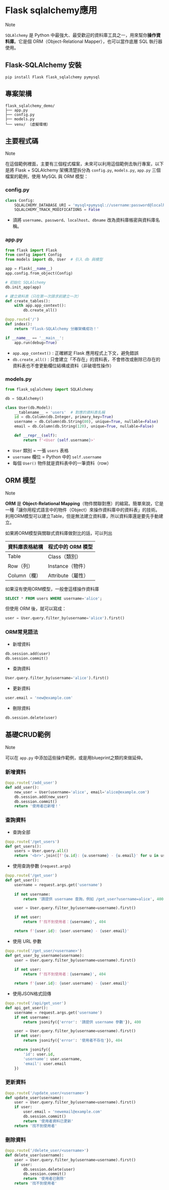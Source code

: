 # Flask sqlalchemy應用
>[!NOTE]
>`SQLAlchemy` 是 Python 中最強大、最受歡迎的資料庫工具之一，用來幫你**操作資料庫**。它是個 ORM（Object-Relational Mapper），也可以當作底層 SQL 執行器使用。
## Flask-SQLAlchemy 安裝
```
pip install Flask flask_sqlalchemy pymysql
```

## 專案架構

```
flask_sqlalchemy_demo/
├── app.py
├── config.py
├── models.py
└── venv/ （虛擬環境）
```

## 主要程式碼
>[!NOTE]
>在這個範例裡面，主要有三個程式檔案，未來可以利用這個範例去執行專案，以下是將 Flask + SQLAlchemy 架構清楚拆分為 `config.py`, `models.py`, `app.py` 三個檔案的範例，使用 MySQL 與 ORM 模型：
### config.py
``` python
class Config:
    SQLALCHEMY_DATABASE_URI = 'mysql+pymysql://username:password@localhost/your_database_name'
    SQLALCHEMY_TRACK_MODIFICATIONS = False
```

- 須將 `username`、`password`、`localhost`、`dbname` 改為資料庫帳密與資料庫名稱。
### app.py
``` python
from flask import Flask
from config import Config
from models import db, User  # 引入 db 與模型

app = Flask(__name__)
app.config.from_object(Config)

# 初始化 SQLAlchemy
db.init_app(app)

# 建立資料表（只在第一次請求前建立一次）
def create_tables():
    with app.app_context():
        db.create_all()

@app.route('/')
def index():
    return 'Flask-SQLAlchemy 分離架構成功！'

if __name__ == '__main__':
    app.run(debug=True)
```
- `app.app_context()` : 正確綁定 Flask 應用程式上下文，避免錯誤
- `db.create_all()` : 只會建立「不存在」的資料表，不會修改或刪除已存在的資料表也不會更動欄位結構或資料（非破壞性操作）
### models.py
``` python
from flask_sqlalchemy import SQLAlchemy

db = SQLAlchemy()

class User(db.Model):
    __tablename__ = 'users'  # 對應的資料表名稱
    id = db.Column(db.Integer, primary_key=True)
    username = db.Column(db.String(80), unique=True, nullable=False)
    email = db.Column(db.String(120), unique=True, nullable=False)

    def __repr__(self):
        return f'<User {self.username}>'
```

- `User` 類別 = 一張 `users` 表格
- `username` 欄位 = Python 中的 `self.username`
- 每個 `User()` 物件就是資料表中的一筆資料（row）
## ORM 模型
>[!NOTE]
>**ORM** 是 **Object-Relational Mapping**（物件關聯對應）的縮寫。簡單來說，它是一種「讓你用程式語言中的物件（Object）來操作資料庫中的資料表」的技術。
>利用ORM模型可以建立Table，但是無法建立資料庫，所以資料庫還是要先手動建立。

如果將ORM模型與關聯式資料庫做對比的話，可以列出

|資料庫表格結構|程式中的 ORM 模型|
|---|---|
|Table|Class（類別）|
|Row（列）|Instance（物件）|
|Column（欄）|Attribute（屬性）|

如果沒有使用ORM模型，一般會這樣操作資料庫
``` sql
SELECT * FROM users WHERE username='alice';
```
但使用 ORM 後，就可以寫成：
``` python
user = User.query.filter_by(username='alice').first()
```
### ORM常見語法
- 新增資料
``` python
db.session.add(user)
db.session.commit()
```
- 查詢資料
``` python
User.query.filter_by(username='alice').first()
```
- 更新資料
``` python
user.email = 'new@example.com'
```
- 刪除資料
``` python
db.session.delete(user)
```
## 基礎CRUD範例
>[!NOTE]
>可以在 `app.py` 中添加這些操作範例，或是用blueprint之類的來做延伸。
### 新增資料
``` python
@app.route('/add_user')
def add_user():
    new_user = User(username='alice', email='alice@example.com')
    db.session.add(new_user)
    db.session.commit()
    return '使用者已新增！'
```
### 查詢資料
- 查詢全部
``` python
@app.route('/get_users')
def get_users():
    users = User.query.all()
    return '<br>'.join([f'{u.id}: {u.username} - {u.email}' for u in users])
```
- 使用查詢參數 (`request.args`)
``` python
@app.route('/get_user')
def get_user():
    username = request.args.get('username')
    
    if not username:
        return '請提供 username 查詢，例如 /get_user?username=alice', 400

    user = User.query.filter_by(username=username).first()

    if not user:
        return f'找不到使用者：{username}', 404

    return f'{user.id}: {user.username} - {user.email}'
```
- 使用 URL 參數
``` python
@app.route('/get_user/<username>')
def get_user_by_username(username):
    user = User.query.filter_by(username=username).first()
    
    if not user:
        return f'找不到使用者：{username}', 404

    return f'{user.id}: {user.username} - {user.email}'

```
- 使用JSON格式回傳
``` python
@app.route('/api/get_user')
def api_get_user():
    username = request.args.get('username')
    if not username:
        return jsonify({'error': '請提供 username 參數'}), 400

    user = User.query.filter_by(username=username).first()
    if not user:
        return jsonify({'error': '使用者不存在'}), 404

    return jsonify({
        'id': user.id,
        'username': user.username,
        'email': user.email
    })
```
### 更新資料
``` python
@app.route('/update_user/<username>')
def update_user(username):
    user = User.query.filter_by(username=username).first()
    if user:
        user.email = 'newemail@example.com'
        db.session.commit()
        return '使用者資料已更新'
    return '找不到使用者'
```
### 刪除資料
``` python
@app.route('/delete_user/<username>')
def delete_user(username):
    user = User.query.filter_by(username=username).first()
    if user:
        db.session.delete(user)
        db.session.commit()
        return '使用者已刪除'
    return '找不到使用者'
```





















